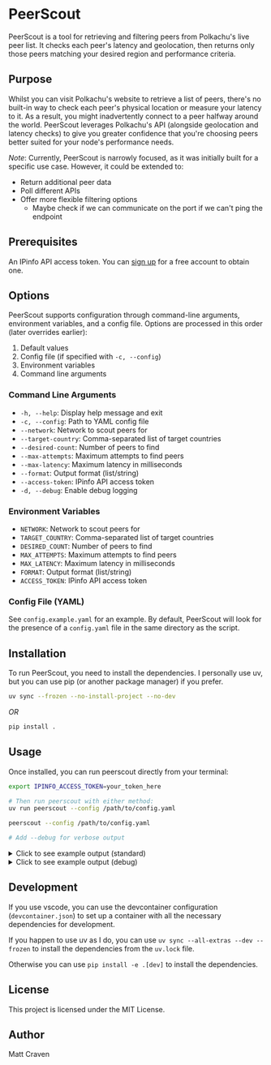# PeerScout
PeerScout is a tool for retrieving and filtering peers from Polkachu's live peer list. It checks each peer's latency and geolocation, then returns only those peers matching your desired region and performance criteria.

## Purpose

Whilst you can visit Polkachu's website to retrieve a list of peers, there's no built-in way to check each peer's physical location or measure your latency to it. As a result, you might inadvertently connect to a peer halfway around the world. PeerScout leverages Polkachu's API (alongside geolocation and latency checks) to give you greater confidence that you're choosing peers better suited for your node's performance needs.

*Note*: Currently, PeerScout is narrowly focused, as it was initially built for a specific use case. However, it could be extended to:

* Return additional peer data
* Poll different APIs
* Offer more flexible filtering options
  * Maybe check if we can communicate on the port if we can't ping the endpoint

## Prerequisites
An IPinfo API access token. You can [sign up](https://ipinfo.io/signup) for a free account to obtain one.

## Options
PeerScout supports configuration through command-line arguments, environment variables, and a config file. Options are processed in this order (later overrides earlier):

1. Default values
2. Config file (if specified with `-c, --config`)
3. Environment variables
4. Command line arguments

### Command Line Arguments
  * `-h, --help`: Display help message and exit
  * `-c, --config`: Path to YAML config file
  * `--network`: Network to scout peers for
  * `--target-country`: Comma-separated list of target countries
  * `--desired-count`: Number of peers to find
  * `--max-attempts`: Maximum attempts to find peers
  * `--max-latency`: Maximum latency in milliseconds
  * `--format`: Output format (list/string)
  * `--access-token`: IPinfo API access token
  * `-d, --debug`: Enable debug logging

### Environment Variables
  * `NETWORK`: Network to scout peers for
  * `TARGET_COUNTRY`: Comma-separated list of target countries
  * `DESIRED_COUNT`: Number of peers to find
  * `MAX_ATTEMPTS`: Maximum attempts to find peers
  * `MAX_LATENCY`: Maximum latency in milliseconds
  * `FORMAT`: Output format (list/string)
  * `ACCESS_TOKEN`: IPinfo API access token

### Config File (YAML)
See `config.example.yaml` for an example. By default, PeerScout will look for the presence of a `config.yaml` file in the same directory as the script.

## Installation

To run PeerScout, you need to install the dependencies. I personally use uv, but you can use pip (or another package manager) if you prefer.
```bash
uv sync --frozen --no-install-project --no-dev
```

_OR_

```bash
pip install .
```

## Usage
Once installed, you can run peerscout directly from your terminal:

```bash
export IPINFO_ACCESS_TOKEN=your_token_here

# Then run peerscout with either method:
uv run peerscout --config /path/to/config.yaml

peerscout --config /path/to/config.yaml

# Add --debug for verbose output
```

<details>
<summary>Click to see example output (standard)</summary>

```bash
INFO: Starting PeerScout. Looking for 5 peers over 5 attempts
WARNING: After 1 attempts, we have not found a suitable peer. Retrying...
INFO: After 2 attempts, we currently have 2 peers (need 5). Retrying...
INFO: After 3 attempts, we currently have 2 peers (need 5). Retrying...
INFO: After 4 attempts, we currently have 3 peers (need 5). Retrying...
INFO: After 5 attempts, we currently have 3 peers (need 5). Retrying...
WARNING: Only 3 out of 5 peers were found.
- 6a40fcafbf98a8d0cae4437c76486a6cb88576dc@140.235.158.24:26656
- 8220e8029929413afff48dccc6a263e9ac0c3e5e@204.16.247.237:26656
- 8f25b414e80b7fc8d8c07ef2bb78dd8dcd64be3a@51.79.78.30:26656
```
</details>

<details>
<summary>Click to see example output (debug)</summary>

```bash
INFO: Starting PeerScout. Looking for 5 peers over 5 attempts
DEBUG: Peer bc73bedb1044e1453a2d7651ab32be4000d3d958@34.195.124.95:26656 is in a target country (US).
DEBUG: Peer 8eb9545668648234cbd25bc9501bd377d7aaf682@49.12.174.62:26656 is in a target country (DE).
DEBUG: Skipping dfc9f2646b05bd9e0159fa52c20b4ed885558ce5@162.19.56.16:26656 (country=FR not in ['CA', 'US', 'GB', 'DE']).
DEBUG: Skipping 613a62ce380c5da84119bc5a6d495391c01a67cc@35.210.193.98:26656 (country=BE not in ['CA', 'US', 'GB', 'DE']).
DEBUG: Skipping 36ad7bacc3a18b4deb647c60a0c1d8bbd24fde39@82.113.25.131:26656 (country=MC not in ['CA', 'US', 'GB', 'DE']).
DEBUG: Timeout for bc73bedb1044e1453a2d7651ab32be4000d3d958@34.195.124.95:26656: Request timeout for ICMP packet. (Timeout=0.05s)
DEBUG: Timeout for 8eb9545668648234cbd25bc9501bd377d7aaf682@49.12.174.62:26656: Request timeout for ICMP packet. (Timeout=0.05s)
WARNING: After 1 attempts, we have not found a suitable peer. Retrying...
DEBUG: Skipping ce345ae23f0d16e5d843c1f84f8e410d732b5bd8@46.105.71.65:26656 (country=FR not in ['CA', 'US', 'GB', 'DE']).
DEBUG: Peer e829d4764a5cecc44b3414777853b34407b36601@198.244.202.140:26656 is in a target country (GB).
DEBUG: Skipping b0a8b753f31d6ed1307aed8cb9012d755e25368e@148.113.0.100:26656 (country=IN not in ['CA', 'US', 'GB', 'DE']).
DEBUG: Peer 84869e7d8712715bfcb54805a8b87760b6dfe19c@142.132.193.194:26656 is in a target country (DE).
DEBUG: Skipping fe21dd474640247888fc7c4dce82da8da08a8bfd@135.181.113.227:26656 (country=FI not in ['CA', 'US', 'GB', 'DE']).
DEBUG: Timeout for e829d4764a5cecc44b3414777853b34407b36601@198.244.202.140:26656: Request timeout for ICMP packet. (Timeout=0.05s)
DEBUG: Timeout for 84869e7d8712715bfcb54805a8b87760b6dfe19c@142.132.193.194:26656: Request timeout for ICMP packet. (Timeout=0.05s)
WARNING: After 2 attempts, we have not found a suitable peer. Retrying...
DEBUG: Skipping 42541224049c05da9b37631b618d7f96875e320a@185.137.173.156:26656 (country=CH not in ['CA', 'US', 'GB', 'DE']).
DEBUG: Peer 0b724ace53341638fcef348469a11d2987be738d@3.231.68.59:26656 is in a target country (US).
DEBUG: Skipping aa70e2cc756b8dd9e265e578197d3049d67d731f@93.189.30.109:26656 (country=AT not in ['CA', 'US', 'GB', 'DE']).
DEBUG: Peer bc73bedb1044e1453a2d7651ab32be4000d3d958@34.195.124.95:26656 is in a target country (US).
DEBUG: Peer ffe59753569c6547972cbf4decc786895e43db91@67.218.8.88:26656 is in a target country (US).
DEBUG: Timeout for 0b724ace53341638fcef348469a11d2987be738d@3.231.68.59:26656: Request timeout for ICMP packet. (Timeout=0.05s)
DEBUG: Timeout for bc73bedb1044e1453a2d7651ab32be4000d3d958@34.195.124.95:26656: Request timeout for ICMP packet. (Timeout=0.05s)
DEBUG: Timeout for ffe59753569c6547972cbf4decc786895e43db91@67.218.8.88:26656: Request timeout for ICMP packet. (Timeout=0.05s)
WARNING: After 3 attempts, we have not found a suitable peer. Retrying...
DEBUG: Peer 69fddfdb0df303964b0115bfd4b969ef49dcade6@3.217.133.209:26656 is in a target country (US).
DEBUG: Skipping d65b06ba3af80a504d70bef8fc86e4f3f7d00ec6@176.103.222.165:26656 (country=NL not in ['CA', 'US', 'GB', 'DE']).
DEBUG: Peer 63f1915e9d052a04cb11243bb90ff67879dd972c@141.98.219.28:26656 is in a target country (US).
DEBUG: Skipping 155ee9292bf5212c9577841018131428939e0a85@128.199.128.15:26090 (country=SG not in ['CA', 'US', 'GB', 'DE']).
DEBUG: Peer 4f2f4a2df4ace3387c30925db75147e52eab2532@35.212.175.163:26656 is in a target country (US).
DEBUG: Timeout for 69fddfdb0df303964b0115bfd4b969ef49dcade6@3.217.133.209:26656: Request timeout for ICMP packet. (Timeout=0.05s)
DEBUG: 63f1915e9d052a04cb11243bb90ff67879dd972c@141.98.219.28:26656 is good: latency=38.70 ms <= 50.00 ms.
DEBUG: Timeout for 4f2f4a2df4ace3387c30925db75147e52eab2532@35.212.175.163:26656: Request timeout for ICMP packet. (Timeout=0.05s)
INFO: After 4 attempts, we currently have 1 peers (need 5). Retrying...
DEBUG: Skipping 2b7a7a6044a26bc7e74b0252d0a7d551e8939bd7@74.118.136.19:26656 (country=NL not in ['CA', 'US', 'GB', 'DE']).
DEBUG: Peer 6681cee74de13aaac561442bcbc420bdb025aacc@116.202.85.179:26656 is in a target country (DE).
DEBUG: Skipping 793a5c79d2eae09b11c5feed5e945c30f3ccc706@64.130.55.5:26656 (country=NL not in ['CA', 'US', 'GB', 'DE']).
DEBUG: Skipping ce345ae23f0d16e5d843c1f84f8e410d732b5bd8@46.105.71.65:26656 (country=FR not in ['CA', 'US', 'GB', 'DE']).
DEBUG: Peer 48c5af84afc9e25f62a7189f0260fd907aac5f68@204.16.247.246:26656 is in a target country (US).
DEBUG: Timeout for 6681cee74de13aaac561442bcbc420bdb025aacc@116.202.85.179:26656: Request timeout for ICMP packet. (Timeout=0.05s)
DEBUG: 48c5af84afc9e25f62a7189f0260fd907aac5f68@204.16.247.246:26656 is good: latency=38.06 ms <= 50.00 ms.
INFO: After 5 attempts, we currently have 2 peers (need 5). Retrying...
WARNING: Only 2 out of 5 peers were found.
- 63f1915e9d052a04cb11243bb90ff67879dd972c@141.98.219.28:26656
- 48c5af84afc9e25f62a7189f0260fd907aac5f68@204.16.247.246:26656
```
</details>

## Development
If you use vscode, you can use the devcontainer configuration (`devcontainer.json`) to set up a container with all the necessary dependencies for development.

If you happen to use uv as I do, you can use `uv sync --all-extras --dev --frozen` to install the dependencies from the `uv.lock` file.

Otherwise you can use `pip install -e .[dev]` to install the dependencies.

## License
This project is licensed under the MIT License.

## Author
Matt Craven
